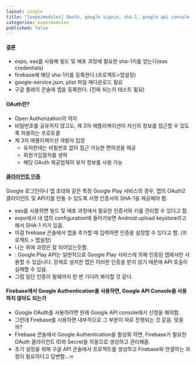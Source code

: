 ```yaml
---
layout: single
title: "[expo/modules] Oauth, google signin, sha-1, google api console 내용 정리"
categories: expo/modules
published: false
---
```


#### 결론

- expo, eas를 사용해 빌드 및 배포 과정에 필요한 sha-1키를 얻는다(eas credentials)
- firebase에 해당 sha-1키를 등록한다.(프로젝트>앱설정)
- google-service.json, plist 파일 재다운로드 필요
- 구글 플레이 콘솔에 앱을 등록한다. (진짜 되는지 테스트 필요)

#### OAuth란?

- Open Authorization의 약자
- 비밀번호를 공유하지 않고도, 제 3자 애플리케이션이 자신의 정보를 접근할 수 있도록 허용하는 프로토콜
- 제 3자 애플리케이션 개발자 입장
  - 유저한테는 비밀번호 없이 접근 가능한 편의성을 제공
  - 회원가입절차를 생략
  - 해당 OAuth 제공업체의 유저 정보를 사용 가능

#### [클라이언트 인증](https://developers.google.com/android/guides/client-auth?hl=ko)

Google 로그인이나 앱 초대와 같은 특정 Google Play 서비스의 경우, 앱의 OAuth2 클라이언트 및 API키를 만들 수 있도록 서명 인증서의 SHA-1을 제공해야 함.

- eas를 사용하면 빌드 및 배포 과정에서 필요한 인증서와 키를 관리할 수 있다고 함.
- expo에서 내 앱의 configuration에 들어가보면 Android upload keystore라고 해서 SHA-1 키가 있음.
- 이걸 firebase 콘솔에서 앱을 추가할 때 입력하면 인증을 설정할 수 있다고 함. (프로젝트 > 앱설정)
- 나는 위에 과정은 잘 되어있는듯함.
- : Google Play API는 일반적으로 Google Play 서비스에 의해 인증된 앱에서만 사용할 수 있습니다. 강제로 설치한 앱은 이러한 인증을 받지 않기 때문에 API 호출이 실패할 수 있음.
- 그럼 일단 인증이 될떄까지 한 번 기다려 봐야할 것 같다.

#### Firebase에서 Google Authentication을 사용하면, Google API Console을 사용하지 않아도 되는가

- Google OAuth를 사용하려면 원래 Google API console에서 신청을 해야함.
- 그런데 Firebase를 사용하면 내부적으로 그 부분이 따로 진행되는 것 같음. 맞을까?
- Firebase 콘솔에서 Google Authentication을 활성화 하면, Firebase가 필요한 OAuth 클라이언트 ID와 Secret을 자동으로 생성하고 관리해줌.
- 초기 설정을 위해 구굴 API 콘솔에서 프로젝트를 생성하고 Firebase와 연결하는 과정이 필요하다고 답변함...ㅠ
